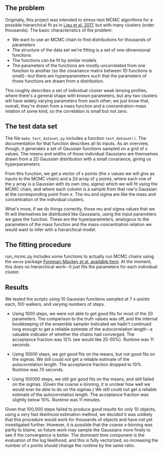 The problem
-----------

Originally, this project was intended to stress-test MCMC algorithms for a possible hierarchical fit as in [Lieu et al. 2017](https://github.com/msimet/emcee_testing.git), but with many clusters (order thousands).  The basic characteristics of the problem:
- We want to use an MCMC chain to find distributions for thousands of parameters
- The structure of the data set we're fitting is a set of one-dimensional functions
- The functions can be fit by similar models
- The parameters of the functions are mostly uncorrelated from one function to another (so the covariance matrix between 1D functions is small)--but there are hyperparameters such that the parameters of those functions are drawn from a distribution.

This roughly describes a set of individual cluster weak lensing profiles, where there's a general shape with known parameters, but any two clusters will have widely varying parameters from each other; we just know that, overall, they're drawn from a mass function and a concentration-mass relation of some kind, so the correlation is small but not zero.

The test data set
-----------------

The file `make_test_dataset.py` includes a function `test_dataset()`.  The documentation for that function describes all its inputs.  As an overview, though, it generates a set of Gaussian functions sampled on a grid of x values.  The means and widths of those individual Gaussians are themselves drawn from a 2D Gaussian distribution with a small covariance, giving us hyperparameters.  

From this function, we get a vector of x points (the x values we will give as inputs to the MCMC chain) and a 2d array of y points, where each row of the y array is a Gaussian with its own (mu, sigma) which we will fit using the MCMC chain, and where each column is a sample from that row's Gaussian at the corresponding point from x.  The mu and sigma are like the mass and concentration of the individual clusters.

What's more, if we do things correctly, those mu and sigma values that we fit will themselves be distributed like Gaussians, using the input parameters we gave the function.  These are the hyperparameters, analogous to the parameters of the mass function and the mass-concentration relation we would want to infer with a hierarchical model.

The fitting procedure
---------------------

run_mcmc.py includes some functions to actually run MCMC chains using the `emcee` package [Foreman-Mackey et al, available here](http://dan.iel.fm/emcee/).  At the moment, this does no hierarchical work--it just fits the parameters for each individual cluster.

Results
-------
We tested the scripts using 10 Gaussian functions sampled at 7 x-points each, 100 walkers, and varying numbers of steps.  

- Using 1000 steps, we were not able to get good fits for most of the 20 parameters.  The comparison to the truth values was off, and the internal bookkeeping of the ensemble sampler indicated we hadn't continued long enough to get a reliable estimate of the autocorrelation length--a valuable indicator of whether the chains had converged.  The acceptance fraction was 12% (we would like 25-50%).  Runtime was 11 seconds.

- Using 10000 steps, we got good fits on the means, but not good fits on the sigmas.  We still could not get a reliable estimate of the autocorrelation length.  The acceptance fraction dropped to 10%. Runtime was 70 seconds.

- Using 100000 steps, we still got good fits on the means, and still failed on the sigmas. (Given the coarse x-binning, it is unclear how well we would ever be able to do on the sigmas.)  We still could not get a reliable estimate of the autocorrelation length.  The acceptance fraction was slightly below 10%.  Runtime was 11 minutes.

Given that 100,000 steps failed to produce good results for only 10 objects, using a very fast likelihood estimation method, we decided it was unlikely that this procedure would work for thousands of objects and have not yet investigated further.  However, it is possible that the coarse x-binning was partly to blame, so future work may sample the Gaussians more finely to see if the convergence is better.  The dominant time component is the evaluation of the log likelihood, and this is fully vectorized, so increasing the number of x points should change the runtime by the same ratio.